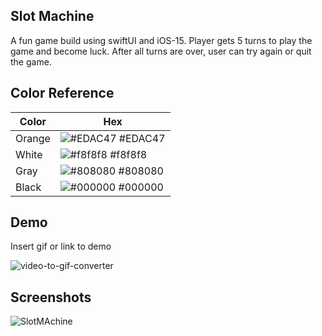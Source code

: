 
## Slot Machine

A fun game build using swiftUI and iOS-15.
Player gets 5 turns to play the game and become luck. After all turns are over, user can try again or quit the game.

## Color Reference

| Color             | Hex                                                                |
| ----------------- | ------------------------------------------------------------------ |
| Orange| ![#EDAC47](https://via.placeholder.com/10/EDAC47?text=+) #EDAC47 |
| White | ![#f8f8f8](https://via.placeholder.com/10/f8f8f8?text=+) #f8f8f8 |
| Gray  | ![#808080](https://via.placeholder.com/10/#808080?text=+) #808080 |
| Black | ![#000000](https://via.placeholder.com/10/000000?text=+) #000000 |


## Demo

Insert gif or link to demo

![video-to-gif-converter](https://user-images.githubusercontent.com/70580401/176417876-9f421874-264c-4df4-ae31-1a0440336a88.gif)
## Screenshots

![SlotMAchine](https://user-images.githubusercontent.com/70580401/176416957-cdf13d98-18a1-493a-8008-92826f94fadb.png)


